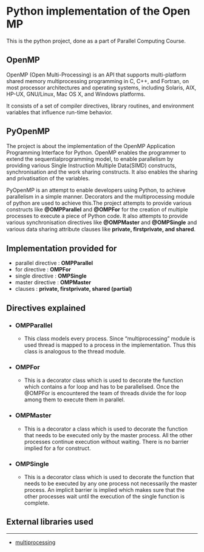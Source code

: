 <h1>Python implementation of the Open MP</h2>
<p>
This is the python project, done as a part of Parallel Computing Course.
</p>
<h2>OpenMP</h2>
<p>
OpenMP (Open Multi-Processing) is an API that supports multi-platform shared memory multiprocessing programming in C,
C++, and Fortran, on most processor architectures and operating systems, including Solaris, AIX, HP-UX, GNU/Linux,
Mac OS X, and Windows platforms. 

It consists of a set of compiler directives, library routines, and environment variables 
that influence run-time behavior.
</p>
<h2>PyOpenMP</h2>
<p>
The project is about the implementation of the OpenMP Application Programming Interface for Python. 
OpenMP enables the programmer to extend the sequentialprogramming model, to enable parallelism by providing
various Single Instruction Multiple Data(SIMD) constructs, synchronisation and the work sharing constructs. It also
enables the sharing and privatisation of the variables.

PyOpenMP is an attempt to enable developers using Python, to achieve parallelism in a simple manner.
Decorators and the multiprocessing module of python are used to achieve this.The project attempts to provide 
various constructs like <b>@OMPParallel</b> and <b>@OMPFor</b> for the creation of multiple processes to 
execute a piece of Python code. It also attempts to provide various synchronisation directives like <b>@OMPMaster</b>
and <b>@OMPSingle</b> and various data sharing attribute clauses like <b>private, ﬁrstprivate, and shared</b>.
</p>
<h2>Implementation provided for </h2>
<p>
  <ul>
				   <li> parallel directive : <b>OMPParallel</b></li>
					 <li> for directive : <b>OMPFor</b></li>
					 <li> single directive : <b>OMPSingle</b></li>
					 <li> master directive : <b>OMPMaster</b></li>
					 <li> clauses : <b>private, firstprivate, shared (partial)</b></li>
  </ul>
</p>
<h2>Directives explained</h2>
<ul>
  <li><h3>OMPParallel</h3>
    <ul>
      <li>
        This class models every process. Since “multiprocessing” module is used thread is 
        mapped to a process in the implementation. Thus this class is analogous to the thread
        module.
      </li>
    </ul>
  </li>
  <li><h3>OMPFor</h3>
    <ul>
      <li>
        This is a decorator class which is used to decorate the function which contains a for loop
        and has to be parallelised. Once the @OMPFor is encountered the team of threads divide 
        the for loop among them to execute them in parallel.
      </li>
    </ul>
  </li>
  <li><h3>OMPMaster</h3>
    <ul>
      <li>
        This is a decorator a class which is used to decorate the function that needs to be executed 
        only by the master process. All the other processes continue execution without waiting.
        There is no barrier implied for a for construct.
      </li>
    </ul>
  </li>
  <li><h3>OMPSingle</h3>
    <ul>
      <li>
        This is a decorator class which is used to decorate the function that needs to be executed
        by any one process not necessarily the master process. An implicit barrier is implied 
        which makes sure that the other processes wait until the execution of the single function is 
        complete.
      </li>
    </ul>
  </li>
</ul>
<h2>External libraries used</h2>
<hr/>
<ul>
  <li><a href="http://docs.python.org/2/library/multiprocessing.html">multiprocessing</a></li>
</ul>
  

